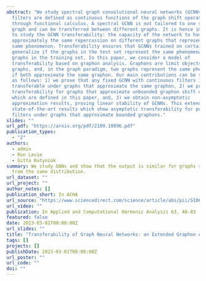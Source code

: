 ```yaml
---
abstract: "We study spectral graph convolutional neural networks (GCNNs), where
  filters are defined as continuous functions of the graph shift operator (GSO)
  through functional calculus. A spectral GCNN is not tailored to one specific
  graph and can be transferred between different graphs. It is hence important
  to study the GCNN transferability: the capacity of the network to have
  approximately the same repercussion on different graphs that represent the
  same phenomenon. Transferability ensures that GCNNs trained on certain graphs
  generalize if the graphs in the test set represent the same phenomena as the
  graphs in the training set. In this paper, we consider a model of
  transferability based on graphon analysis. Graphons are limit objects of
  graphs, and, in the graph paradigm, two graphs represent the same phenomenon
  if both approximate the same graphon. Our main contributions can be summarized
  as follows: 1) we prove that any fixed GCNN with continuous filters is
  transferable under graphs that approximate the same graphon, 2) we prove
  transferability for graphs that approximate unbounded graphon shift operators,
  which are defined in this paper, and, 3) we obtain non-asymptotic
  approximation results, proving linear stability of GCNNs. This extends current
  state-of-the-art results which show asymptotic transferability for polynomial
  filters under graphs that approximate bounded graphons."
slides: ""
url_pdf: "https://arxiv.org/pdf/2109.10096.pdf"
publication_types:
  - "2"
authors:
  - admin
  - Ron Levie
  - Gitta Kutyniok
summary: We study GNNs and show that the output is similar for graphs sampled
  from the same distribution.
url_dataset: ""
url_project: ""
author_notes: []
publication_short: In ACHA
url_source: "https://www.sciencedirect.com/science/article/abs/pii/S1063520322000987"
url_video: ""
publication: In Applied and Computational Harmonic Analysis 63, 48-83
featured: false
date: 2023-03-01T00:00:00Z
url_slides: ""
title: "Transferability of Graph Neural Networks: an Extended Graphon Approach"
tags: []
projects: []
publishDate: 2023-03-01T00:00:00Z
url_poster: ""
url_code: ""
doi: ""
---
```

